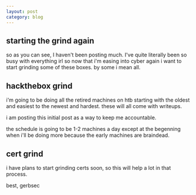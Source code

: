 ```yaml
---
layout: post
category: blog
---
```


## starting the grind again

so as you can see, I haven't been posting much. I've quite literally been so busy with everything irl so now that i'm easing into cyber again i want to start grinding some of these boxes. by some i mean all.

## hackthebox grind

i'm going to be doing all the retired machines on htb starting with the oldest and easiest to the newest and hardest. these will all come with writeups. 

i am posting this initial post as a way to keep me accountable. 

the schedule is going to be 1-2 machines a day except at the begenning when i'll be doing more because the early machines are braindead.

## cert grind

i have plans to start grinding certs soon, so this will help a lot in that process.

best,
gerbsec